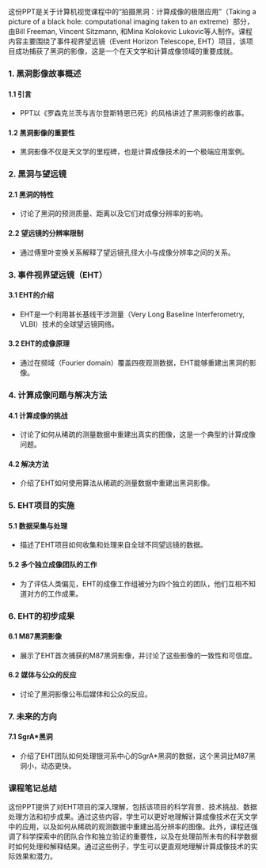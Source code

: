 这份PPT是关于计算机视觉课程中的“拍摄黑洞：计算成像的极限应用”（Taking a picture of a black hole: computational imaging taken to an extreme）部分，由Bill Freeman, Vincent Sitzmann, 和Mina Kolokovic Lukovic等人制作。课程内容主要围绕了事件视界望远镜（Event Horizon Telescope, EHT）项目，该项目成功捕获了黑洞的影像，这是一个在天文学和计算成像领域的重要成就。

### 1. 黑洞影像故事概述

#### 1.1 引言

- PPT以《罗森克兰茨与吉尔登斯特恩已死》的风格讲述了黑洞影像的故事。

#### 1.2 黑洞影像的重要性

- 黑洞影像不仅是天文学的里程碑，也是计算成像技术的一个极端应用案例。

### 2. 黑洞与望远镜

#### 2.1 黑洞的特性

- 讨论了黑洞的预测质量、距离以及它们对成像分辨率的影响。

#### 2.2 望远镜的分辨率限制

- 通过傅里叶变换关系解释了望远镜孔径大小与成像分辨率之间的关系。

### 3. 事件视界望远镜（EHT）

#### 3.1 EHT的介绍

- EHT是一个利用甚长基线干涉测量（Very Long Baseline Interferometry, VLBI）技术的全球望远镜网络。

#### 3.2 EHT的成像原理

- 通过在频域（Fourier domain）覆盖四夜观测数据，EHT能够重建出黑洞的影像。

### 4. 计算成像问题与解决方法

#### 4.1 计算成像的挑战

- 讨论了如何从稀疏的测量数据中重建出真实的图像，这是一个典型的计算成像问题。

#### 4.2 解决方法

- 介绍了EHT如何使用算法从稀疏的测量数据中重建出黑洞影像。

### 5. EHT项目的实施

#### 5.1 数据采集与处理

- 描述了EHT项目如何收集和处理来自全球不同望远镜的数据。

#### 5.2 多个独立成像团队的工作

- 为了评估人类偏见，EHT的成像工作组被分为四个独立的团队，他们互相不知道对方的工作成果。

### 6. EHT的初步成果

#### 6.1 M87黑洞影像

- 展示了EHT首次捕获的M87黑洞影像，并讨论了这些影像的一致性和可信度。

#### 6.2 媒体与公众的反应

- 讨论了黑洞影像公布后媒体和公众的反应。

### 7. 未来的方向

#### 7.1 SgrA*黑洞

- 介绍了EHT团队如何处理银河系中心的SgrA*黑洞的数据，这个黑洞比M87黑洞小，动态更快。

### 课程笔记总结

这份PPT提供了对EHT项目的深入理解，包括该项目的科学背景、技术挑战、数据处理方法和初步成果。通过这些内容，学生可以更好地理解计算成像技术在天文学中的应用，以及如何从稀疏的观测数据中重建出高分辨率的图像。此外，课程还强调了科学探索中的团队合作和独立验证的重要性，以及在处理前所未有的科学数据时如何处理和解释结果。通过这些例子，学生可以更直观地理解计算成像技术的实际效果和潜力。